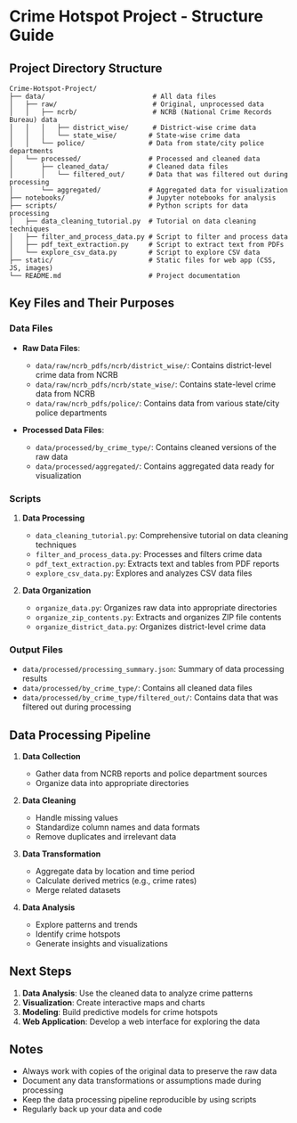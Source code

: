 # Crime Hotspot Project - Structure Guide

## Project Directory Structure

```
Crime-Hotspot-Project/
├── data/                           # All data files
│   ├── raw/                        # Original, unprocessed data
│   │   ├── ncrb/                   # NCRB (National Crime Records Bureau) data
│   │   │   ├── district_wise/      # District-wise crime data
│   │   │   └── state_wise/        # State-wise crime data
│   │   └── police/                # Data from state/city police departments
│   └── processed/                 # Processed and cleaned data
│       ├── cleaned_data/          # Cleaned data files
│       │   └── filtered_out/      # Data that was filtered out during processing
│       └── aggregated/            # Aggregated data for visualization
├── notebooks/                     # Jupyter notebooks for analysis
├── scripts/                       # Python scripts for data processing
│   ├── data_cleaning_tutorial.py  # Tutorial on data cleaning techniques
│   ├── filter_and_process_data.py # Script to filter and process data
│   ├── pdf_text_extraction.py     # Script to extract text from PDFs
│   └── explore_csv_data.py        # Script to explore CSV data
├── static/                        # Static files for web app (CSS, JS, images)
└── README.md                      # Project documentation
```

## Key Files and Their Purposes

### Data Files
- **Raw Data Files**:
  - `data/raw/ncrb_pdfs/ncrb/district_wise/`: Contains district-level crime data from NCRB
  - `data/raw/ncrb_pdfs/ncrb/state_wise/`: Contains state-level crime data from NCRB
  - `data/raw/ncrb_pdfs/police/`: Contains data from various state/city police departments

- **Processed Data Files**:
  - `data/processed/by_crime_type/`: Contains cleaned versions of the raw data
  - `data/processed/aggregated/`: Contains aggregated data ready for visualization

### Scripts
1. **Data Processing**
   - `data_cleaning_tutorial.py`: Comprehensive tutorial on data cleaning techniques
   - `filter_and_process_data.py`: Processes and filters crime data
   - `pdf_text_extraction.py`: Extracts text and tables from PDF reports
   - `explore_csv_data.py`: Explores and analyzes CSV data files

2. **Data Organization**
   - `organize_data.py`: Organizes raw data into appropriate directories
   - `organize_zip_contents.py`: Extracts and organizes ZIP file contents
   - `organize_district_data.py`: Organizes district-level crime data

### Output Files
- `data/processed/processing_summary.json`: Summary of data processing results
- `data/processed/by_crime_type/`: Contains all cleaned data files
- `data/processed/by_crime_type/filtered_out/`: Contains data that was filtered out during processing

## Data Processing Pipeline

1. **Data Collection**
   - Gather data from NCRB reports and police department sources
   - Organize data into appropriate directories

2. **Data Cleaning**
   - Handle missing values
   - Standardize column names and data formats
   - Remove duplicates and irrelevant data

3. **Data Transformation**
   - Aggregate data by location and time period
   - Calculate derived metrics (e.g., crime rates)
   - Merge related datasets

4. **Data Analysis**
   - Explore patterns and trends
   - Identify crime hotspots
   - Generate insights and visualizations

## Next Steps

1. **Data Analysis**: Use the cleaned data to analyze crime patterns
2. **Visualization**: Create interactive maps and charts
3. **Modeling**: Build predictive models for crime hotspots
4. **Web Application**: Develop a web interface for exploring the data

## Notes
- Always work with copies of the original data to preserve the raw data
- Document any data transformations or assumptions made during processing
- Keep the data processing pipeline reproducible by using scripts
- Regularly back up your data and code
